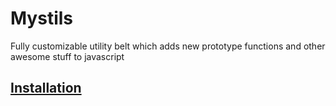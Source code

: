 # Mystils
Fully customizable utility belt which adds new prototype functions and other awesome stuff to javascript

[<h2>Installation</h2>](https://github.com/MysticalEnnio/mystils/wiki)

<!-- Folder Structure 2022(Year)01(Month)05(Day)02(Build) -->